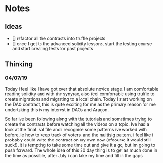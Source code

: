 # Notes

## Ideas

- [] refactor all the contracts into truffle projects
- [] once I get to the advanced solidity lessons, start the testing course and start creating tests for past projects

## Thinking

### 04/07/19

Today i feel like I have got over that absolute novice stage. I am comfortable reading solidity and with the synytax, also feel comfortable using truffle to create migrations and migrating to a local chain. Today I start working on the DAO contract, this is quite exciting for me as the primary reason for me undertaking this is my interest in DAOs and Aragon.

So far ive been following along with the tutorials and sometimes trying to create the contracts before watching all the videos on a topic. Ive had a look at the final .sol file and i recognise some patterns ive worked with before, ie how to keep track of voters, and the multisig pattern. i feel like i probably could write the contract on my own now (ofcourse it would still suck!). it is tempting to take some time out and give it a go, but im going to push forward. The whole idea of this 30 day thing is to get as much done in the time as possible, after July i can take my time and fill in the gaps.
